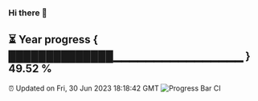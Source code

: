 ### Hi there 👋
⏳ Year progress { ██████████████▁▁▁▁▁▁▁▁▁▁▁▁▁▁▁▁ } 49.52 %
---
⏰ Updated on Fri, 30 Jun 2023 18:18:42 GMT
![Progress Bar CI](https://github.com/liununu/liununu/workflows/Progress%20Bar%20CI/badge.svg)
